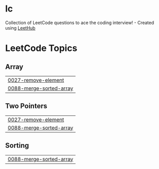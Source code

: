 # lc
Collection of LeetCode questions to ace the coding interview! - Created using [LeetHub](https://github.com/QasimWani/LeetHub)

<!---LeetCode Topics Start-->
# LeetCode Topics
## Array
|  |
| ------- |
| [0027-remove-element](https://github.com/JonasRothmann/leetcode/tree/master/0027-remove-element) |
| [0088-merge-sorted-array](https://github.com/JonasRothmann/leetcode/tree/master/0088-merge-sorted-array) |
## Two Pointers
|  |
| ------- |
| [0027-remove-element](https://github.com/JonasRothmann/leetcode/tree/master/0027-remove-element) |
| [0088-merge-sorted-array](https://github.com/JonasRothmann/leetcode/tree/master/0088-merge-sorted-array) |
## Sorting
|  |
| ------- |
| [0088-merge-sorted-array](https://github.com/JonasRothmann/leetcode/tree/master/0088-merge-sorted-array) |
<!---LeetCode Topics End-->